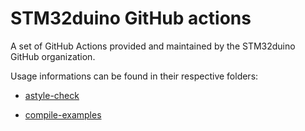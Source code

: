 # STM32duino GitHub actions

A set of GitHub Actions provided and maintained by the STM32duino GitHub organization. 

Usage informations can be found in their respective folders:

* [astyle-check](astyle-check/README.md)

* [compile-examples](compile-examples/README.md)